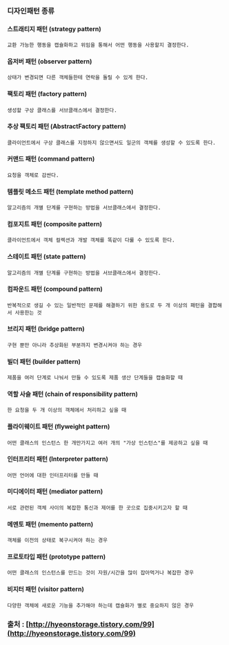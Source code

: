 ### 디자인패턴 종류

#### 스트래티지 패턴 (strategy pattern)
    교환 가능한 행동을 캡슐화하고 위임을 통해서 어떤 행동을 사용할지 결정한다.

#### 옵저버 패턴 (observer pattern)
    상태가 변경되면 다른 객체들한테 연락을 돌릴 수 있게 한다.

#### 팩토리 패턴 (factory pattern)
    생성할 구상 클래스를 서브클래스에서 결정한다.

#### 추상 팩토리 패턴 (AbstractFactory pattern)
    클라이언트에서 구상 클래스를 지정하지 않으면서도 일군의 객체를 생성할 수 있도록 한다.

#### 커맨드 패턴 (command pattern)
    요청을 객체로 감싼다.

#### 템플릿 메소드 패턴 (template method pattern)
    알고리즘의 개별 단계를 구현하는 방법을 서브클래스에서 결정한다.

#### 컴포지트 패턴 (composite pattern)
    클라이언트에서 객체 컬렉션과 개발 객체를 똑같이 다룰 수 있도록 한다.

#### 스테이트 패턴 (state pattern)
    알고리즘의 개별 단계를 구현하는 방법을 서브클래스에서 결정한다.

#### 컴파운드 패턴 (compound pattern)
    반복적으로 생길 수 있는 일반적인 문제를 해결하기 위한 용도로 두 개 이상의 패턴을 결합해서 사용한는 것

#### 브리지 패턴 (bridge pattern)
    구현 뿐만 아니라 추상화된 부분까지 변경시켜야 하는 경우

#### 빌더 패턴 (builder pattern)
    제품을 여러 단계로 나눠서 만들 수 있도록 제품 생산 단계들을 캡슐화할 때

#### 역할 사슬 패턴 (chain of responsibility pattern)
    한 요청을 두 개 이상의 객체에서 처리하고 싶을 때

#### 플라이웨이트 패턴 (flyweight pattern)
    어떤 클래스의 인스턴스 한 개만가지고 여러 개의 "가상 인스턴스"를 제공하고 싶을 때

#### 인터프리터 패턴 (Interpreter pattern)
    어떤 언어에 대한 인터프리터를 만들 때

#### 미디에이터 패턴 (mediator pattern)
    서로 관련된 객체 사이의 복잡한 통신과 제어를 한 곳으로 집중시키고자 할 때

#### 메멘토 패턴 (memento pattern) 
    객체를 이전의 상태로 복구시켜야 하는 경우

#### 프로토타입 패턴 (prototype pattern)
    어떤 클래스의 인스턴스를 만드는 것이 자원/시간을 많이 잡아먹거나 복잡한 경우

#### 비지터 패턴 (visitor pattern)
    다양한 객체에 새로운 기능을 추가해야 하는데 캡슐화가 별로 중요하지 않은 경우

### 출처 : [http://hyeonstorage.tistory.com/99](http://hyeonstorage.tistory.com/99)
